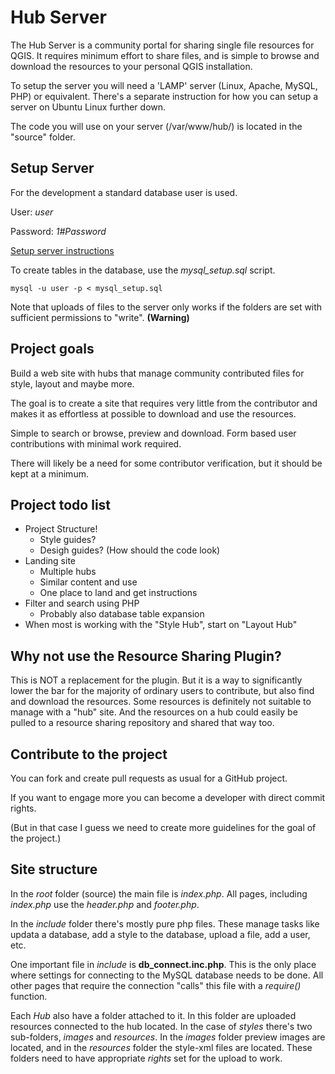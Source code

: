 # Hub Server

The Hub Server is a community portal for sharing single file resources for QGIS. It requires minimum effort to share files, and is simple to browse and download the resources to your personal QGIS installation.

To setup the server you will need a 'LAMP' server (Linux, Apache, MySQL, PHP) or equivalent. There's a separate instruction for how you can setup a server on Ubuntu Linux further down.

The code you will use on your server (/var/www/hub/) is located in the "source" folder.

## Setup Server

For the development a standard database user is used.

User: _user_

Password: _1#Password_

[Setup server instructions](https://github.com/style-hub/hub-server/blob/master/setup-server.md)

To create tables in the database, use the _mysql_setup.sql_ script.

```
mysql -u user -p < mysql_setup.sql
```

Note that uploads of files to the server only works if the folders are set with sufficient permissions to "write". __(Warning)__

## Project goals

Build a web site with hubs that manage community contributed files for style, layout and maybe more.

The goal is to create a site that requires very little from the contributor and makes it as effortless at possible to download and use the resources.

Simple to search or browse, preview and download. Form based user contributions with minimal work required.

There will likely be a need for some contributor verification, but it should be kept at a minimum.

## Project todo list

* Project Structure!  
  * Style guides?
  * Desigh guides? (How should the code look)
* Landing site 
  * Multiple hubs
  * Similar content and use
  * One place to land and get instructions
* Filter and search using PHP
  * Probably also database table expansion
* When most is working with the "Style Hub", start on "Layout Hub"

## Why not use the Resource Sharing Plugin?

This is NOT a replacement for the plugin. But it is a way to significantly lower the bar for the majority of ordinary users to contribute, but also find and download the resources. Some resources is definitely not suitable to manage with a "hub" site. And the resources on a hub could easily be pulled to a resource sharing repository and shared that way too.

## Contribute to the project

You can fork and create pull requests as usual for a GitHub project.

If you want to engage more you can become a developer with direct commit rights.

(But in that case I guess we need to create more guidelines for the goal of the project.)

## Site structure

In the _root_ folder (source) the main file is _index.php_. All pages, including _index.php_ use the _header.php_ and _footer.php_.

In the _include_ folder there's mostly pure php files. These manage tasks like updata a database, add a style to the database, upload a file, add a user, etc.

One important file in _include_ is __db_connect.inc.php__. This is the only place where settings for connecting to the MySQL database needs to be done. All other pages that require the connection "calls" this file with a _require()_ function.

Each _Hub_ also have a folder attached to it. In this folder are uploaded resources connected to the hub located. In the case of _styles_ there's two sub-folders, _images_ and _resources_. In the _images_ folder preview images are located, and in the _resources_ folder the style-xml files are located. These folders need to have appropriate _rights_ set for the upload to work.